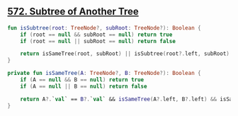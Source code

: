 ## [572. Subtree of Another Tree](https://leetcode.com/problems/subtree-of-another-tree/)

```kotlin
fun isSubtree(root: TreeNode?, subRoot: TreeNode?): Boolean {
    if (root == null && subRoot == null) return true
    if (root == null || subRoot == null) return false

    return isSameTree(root, subRoot) || isSubtree(root?.left, subRoot) || isSubtree(root?.right, subRoot)
}

private fun isSameTree(A: TreeNode?, B: TreeNode?): Boolean {
    if (A == null && B == null) return true
    if (A == null || B == null) return false

    return A?.`val` == B?.`val` && isSameTree(A?.left, B?.left) && isSameTree(A?.right, B?.right)
}
```